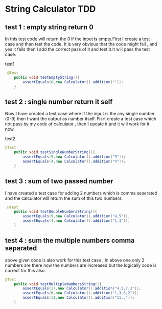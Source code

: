 # String Calculator TDD 

## test 1 : empty string return 0

In this test code will return the 0 if the input is empty.First I create a test case and then test the code. It is very obvious that the code might fail , and yes it fails then I add the correct pass of it and test it.It will pass the test case.

test1
```java
 @Test
    public void testEmptyString(){
        assertEquals(0,new Calculator().addition(""));
    }
```

## test 2 : single number return it self

Now I have created a test case where if the input is the any single number (0-9) then I want the output as number itself. Fisrt create a test case which not pass by my code of calculator , then I update it and it will work for it now.

test2
```java
@Test
    public void testSingleNumberString(){
        assertEquals(9,new Calculator().addition("9"));
        assertEquals(4,new Calculator().addition("4"));
    }
```

## test 3 : sum of two passed number 

I have created a test case for adding 2 numbers which is comma seperated and the calculator will return the sum of this two numbers.

```java
 @Test
    public void testDoubleNumbersString(){
        assertEquals(9,new Calculator().addition("4,5"));
        assertEquals(4,new Calculator().addition("1,3"));
    }
```

## test 4 : sum the multiple numbers comma separated

above given code is also work for this test case , In above one only 2 numbers are there now the numbers are increased but the logically code is correct for this also.

```java
@Test
    public void testMultipleNumbersString(){
        assertEquals(17,new Calculator().addition("4,5,7,1"));
        assertEquals(6,new Calculator().addition("1,3,0,2"));
        assertEquals(11,new Calculator().addition("11,,"));
    }
```